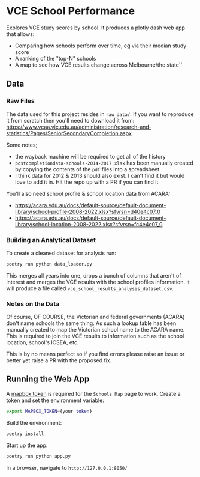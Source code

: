 # VCE School Performance

Explores VCE study scores by school. It produces a plotly dash web app that allows:

- Comparing how schools perform over time, eg via their median study score
- A ranking of the "top-N" schools
- A map to see how VCE results change across Melbourne/the state``

## Data

### Raw Files

The data used for this project resides in `raw_data/`. If you want to reproduce it from scratch then you'll need to download it from: https://www.vcaa.vic.edu.au/administration/research-and-statistics/Pages/SeniorSecondaryCompletion.aspx

Some notes;

- the wayback machine will be required to get all of the history
- `postcompletiondata-schools-2014-2017.xlsx` has been manually created by copying the contents of the `pdf` files into a spreadsheet
- I think data for 2012 & 2013 should also exist. I can't find it but would love to add it in. Hit the repo up with a PR if you can find it

You'll also need school profile & school location data from ACARA:

- https://acara.edu.au/docs/default-source/default-document-library/school-profile-2008-2022.xlsx?sfvrsn=d40e4c07_0
- https://acara.edu.au/docs/default-source/default-document-library/school-location-2008-2022.xlsx?sfvrsn=fc4e4c07_0

### Building an Analytical Dataset

To create a cleaned dataset for analysis run:

```sh
poetry run python data_loader.py
```

This merges all years into one, drops a bunch of columns that aren't of interest and merges the VCE results with the school profiles information. It will produce a file called `vce_school_results_analysis_dataset.csv`.

### Notes on the Data

Of course, OF COURSE, the Victorian and federal governments (ACARA) don't name schools the same thing. As such a lookup table has been manually created to map the Victorian school name to the ACARA name. This is required to join the VCE results to information such as the school location, school's ICSEA, etc.

This is by no means perfect so if you find errors please raise an issue or better yet raise a PR with the proposed fix.

## Running the Web App

A [mapbox token](https://docs.mapbox.com/help/getting-started/access-tokens/) is required for the `Schools Map` page to work. Create a token and set the environment variable:

```bash
export MAPBOX_TOKEN={your token}
```

Build the environment:

```bash
poetry install
```

Start up the app:

```sh
poetry run python app.py
```

In a browser, navigate to `http://127.0.0.1:8050/`

